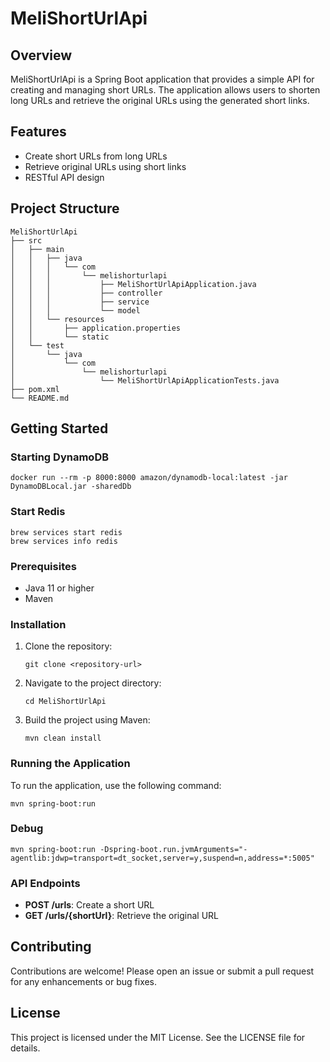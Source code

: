 # MeliShortUrlApi

## Overview
MeliShortUrlApi is a Spring Boot application that provides a simple API for creating and managing short URLs. The application allows users to shorten long URLs and retrieve the original URLs using the generated short links.

## Features
- Create short URLs from long URLs
- Retrieve original URLs using short links
- RESTful API design

## Project Structure
```
MeliShortUrlApi
├── src
│   ├── main
│   │   ├── java
│   │   │   └── com
│   │   │       └── melishorturlapi
│   │   │           ├── MeliShortUrlApiApplication.java
│   │   │           ├── controller
│   │   │           ├── service
│   │   │           └── model
│   │   └── resources
│   │       ├── application.properties
│   │       └── static
│   └── test
│       └── java
│           └── com
│               └── melishorturlapi
│                   └── MeliShortUrlApiApplicationTests.java
├── pom.xml
└── README.md
```

## Getting Started

### Starting DynamoDB
```
docker run --rm -p 8000:8000 amazon/dynamodb-local:latest -jar DynamoDBLocal.jar -sharedDb
```

### Start Redis
```
brew services start redis
brew services info redis
```

### Prerequisites
- Java 11 or higher
- Maven

### Installation
1. Clone the repository:
   ```
   git clone <repository-url>
   ```
2. Navigate to the project directory:
   ```
   cd MeliShortUrlApi
   ```
3. Build the project using Maven:
   ```
   mvn clean install
   ```

### Running the Application
To run the application, use the following command:
```
mvn spring-boot:run
```

### Debug 
```
mvn spring-boot:run -Dspring-boot.run.jvmArguments="-agentlib:jdwp=transport=dt_socket,server=y,suspend=n,address=*:5005"
```

### API Endpoints
- **POST /urls**: Create a short URL
- **GET /urls/{shortUrl}**: Retrieve the original URL

## Contributing
Contributions are welcome! Please open an issue or submit a pull request for any enhancements or bug fixes.

## License
This project is licensed under the MIT License. See the LICENSE file for details.